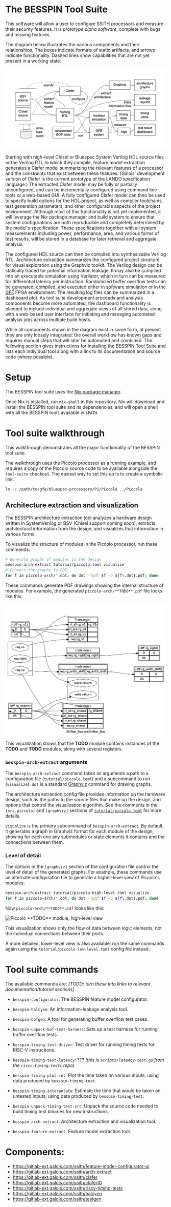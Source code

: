 # The BESSPIN Tool Suite

This software will allow a user to configure SSITH processors
and measure their security features.
It is *prototype alpha software*, complete with bugs and missing features. 

The diagram below illustrates the various components and their relationships.
The boxes indicate formats of static artifacts,
and arrows indicate functionality.
Dashed lines show capabilities that are not yet present in a working state.

![Tool suite workflow](workflow.png "Workflow")

Starting with high-level Chisel or Bluespec System Verilog HDL source files
or the Verilog RTL to which they compile,
feature model extraction generates a Clafer model
summarizing the relevant features of a processor
and the constraints that exist between these features.
(Galois' development version of
Clafer is the current prototype of the LANDO specification language.)
The extracted Clafer model may be fully or partially unconfigured,
and can be incrementally configured using command line tools
or a web-based GUI.
A fully configured Clafer model can then be used to specify
build options for the HDL project,
as well as compiler toolchains, test generation parameters,
and other configurable aspects of the project environment.
Although most of this functionality is not yet implemented,
it will leverage the Nix package manager and build system
to ensure that system configurations are both reproducible and
completely determined by the model's specification.
These specifications together with all system measurements
including power, performance, area, and various forms of test results,
will be stored in a database for later retrieval and aggregate analysis.

The configured HDL source can then be compiled into synthesizable Verilog RTL.
Architecture extraction summarizes the configured project structure
for visual exploration using the Graphviz toolkit.
The Verilog design can be statically traced for potential information leakage.
It may also be compiled into an executable simulation using Verilator,
which in turn can be measured for differential latency per instruction.
Randomized buffer overflow tests can be generated, compiled, and executed
either in software simulation or
in the [GFE](https://gitlab-ext.galois.com/ssith/gfe) FPGA environment.
The resulting log files can be summarized in a dashboard plot.
As tool suite development proceeds and analysis components become more
automated, the dashboard functionality is planned to include
individual and aggregate views of all stored data,
along with a web-based user interface for initiating and managing
automated analysis jobs across multiple build hosts.

While all components shown in the diagram exist in some form,
at present they are only loosely integrated:
the overall workflow has known gaps and requires manual steps
that will later be automated and combined.
The following section gives instructions for installing the
BESSPIN Tool Suite and lists each individual tool
along with a link to its documentation
and source code (where possible).


# Setup

The BESSPIN tool suite uses the [Nix package manager](https://nixos.org/nix/download.html).

Once Nix is installed, run `nix-shell` in this repository.  Nix will download
and install the BESSPIN tool suite and its dependencies, and will open a shell
with all the BESSPIN tools available in `$PATH`.


# Tool suite walkthrough

This walkthrough demonstrates all the major functionality of the BESSPIN tool
suite.

The walkthrough uses the Piccolo processor as a running example, and requires a
copy of the Piccolo source code to be available alongside the `tool-suite`
checkout.  The easiest way to set this up is to create a symbolic link:

```sh
ln -s /path/to/gfe/bluespec-processors/P1/Piccolo ../Piccolo
```


## Architecture extraction and visualization

The BESSPIN architecture extraction tool analyzes a hardware design written in
SystemVerilog or BSV (Chisel support coming soon), extracts architectural
information from the design, and visualizes that information in various forms.

To visualize the structure of modules in the Piccolo processor, run these
commands:

```sh
# Generate graphs of modules in the design
besspin-arch-extract tutorial/piccolo.toml visualize
# Convert the graphs to PDF
for f in piccolo-arch/*.dot; do dot -Tpdf $f -o ${f%.dot}.pdf; done
```

These commands generate PDF drawings showing the internal structure of
modules.  For example, the generated `piccolo-arch/**TODO**.pdf` file looks
like this:

![](tutorial/piccolo-example-module.png "Piccolo **TODO** module")

This visualization shows that the **TODO** module contains instances of the
**TODO** and **TODO** modules, along with several registers.


### `besspin-arch-extract` arguments

The `besspin-arch-extract` command takes as arguments a path to a configuration
file (`tutorial/piccolo.toml`) and a subcommand to run (`visualize`).  `dot` is
a standard [Graphviz](https://www.graphviz.org/) command for drawing graphs.

The architecture extraction config file provides information on the hardware
design, such as the paths to the source files that make up the design, and
options that control the visualization algorithm.  See the comments in the
`[src.piccolo]` and `[graphviz]` sections of
[`tutorial/piccolo.toml`](tutorial/piccolo.toml) for more details.

`visualize` is the primary subcommand of `besspin-arch-extract`.  By default,
it generates a graph in Graphviz format for each module of the design, showing
for each one any submodules or state elements it contains and the connections
between them.


### Level of detail

The options in the `[graphviz]` section of the configuration file control the
level of detail of the generated graphs.  For example, these commands use an
alternate configuration file to generate a higher-level view of Piccolo's
modules:

```sh
besspin-arch-extract tutorial/piccolo-high-level.toml visualize
for f in piccolo-arch/*.dot; do dot -Tpdf $f -o ${f%.dot}.pdf; done
```

Now `piccolo-arch/**TODO**.pdf` looks like this:

![](tutorial/piccolo-example-module-high-level.png
    "Piccolo **TODO** module, high-level view")

This visualization shows only the flow of data between logic elements, not the
individual connections between their ports.

A more detailed, lower-level view is also available: run the same commands
again using the `tutorial/piccolo-low-level.toml` config file instead.


# Tool suite commands

The available commands are:  *[TODO: turn these into links to relevant
documentation/tutorial sections]*

 * `besspin-configurator`: The BESSPIN feature model configurator.

 * `besspin-halcyon`: An information-leakage analysis tool.

 * `besspin-bofgen`: A tool for generating buffer overflow test cases.

 * `besspin-unpack-bof-test-harness`: Sets up a test harness for running buffer
   overflow tests.

 * `besspin-timing-test-driver`: Test driver for running timing tests for RISC-V
   instructions.

 * `besspin-timing-test-latency`: ??? *(this is `scripts/latency-test.go` from
   the `riscv-timing-tests` repo)*

 * `besspin-timing-plot-int`: Plot the time taken on various inputs, using data
   produced by `besspin-timing-test`.

 * `besspin-timing-interpolate`: Estimate the time that would be taken on
   untested inputs, using data produced by `besspin-timing-test`.

 * `besspin-unpack-timing-test-src`: Unpack the source code needed to build
   timing test binaries for new instructions.

 * `besspin-arch-extract`: Architecture extraction and visualization tool.

 * `besspin-feature-extract`: Feature model extraction tool.

# Components:

- https://gitlab-ext.galois.com/ssith/feature-model-configurator-ui
- https://gitlab-ext.galois.com/ssith/arch-extract
- https://gitlab-ext.galois.com/ssith/clafer
- https://gitlab-ext.galois.com/ssith/claferIG
- https://gitlab-ext.galois.com/ssith/riscv-timing-tests
- https://gitlab-ext.galois.com/ssith/halcyon
- https://gitlab-ext.galois.com/ssith/testgen

